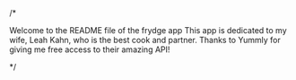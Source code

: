 /*

Welcome to the README file of the frydge app
This app is dedicated to my wife, Leah Kahn, who is the best cook and partner. Thanks to Yummly for giving me free access to their amazing API!

*/

